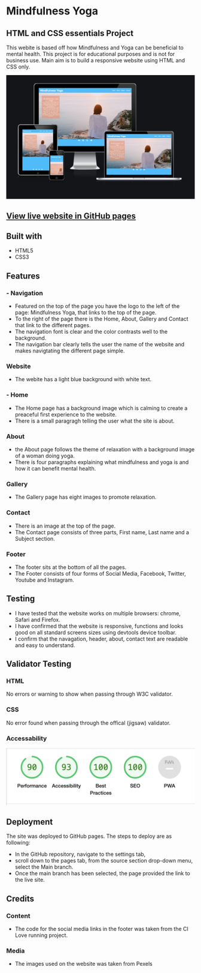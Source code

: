 # Mindfulness Yoga

## HTML and CSS essentials Project

This webite is based off how Mindfulness and Yoga can be beneficial to mental health. 
This project is for educational purposes and is not for business use.
Main aim is to build a responsive website using HTML and CSS only.

![Am I Responsive](assets/images/Screenshot%202022-05-30%20at%2016.05.59.png)

## [View live website in GitHub pages](https://kevtaylor1990.github.io/Project-1/)

## Built with

- HTML5
- CSS3

## Features

### - Navigation
* Featured on the top of the page you have the logo to the left of the page: Mindfulness Yoga, that links to the top  of the page.
* To the right of the page there is the Home, About, Gallery and Contact that link to the different pages.
* The navigation font is clear and the color contrasts well to the background.
* The navigation bar clearly tells the user the name of the website and makes navigtating the different page simple.

### Website 
* The webite has a light blue background with white text.

### - Home
* The Home page has a background image which is calming to create a preaceful first experience to the website.
* There is a small paragragh telling the user what the site is about.

### About
* the About page follows the theme of relaxation with a background image of a woman doing yoga.
* There is four paragraphs explaining what mindfulness and yoga is and how it can benefit mental health.

### Gallery
* The Gallery page has eight images to promote relaxation. 

### Contact
* There is an image at the top of the page.
* The  Contact page consists of three parts, First name, Last name and a Subject section.

### Footer
* The footer sits at the bottom of all the pages.
* The Footer consists of four forms of Social Media, Facebook, Twitter, Youtube and Instagram.

## Testing 
* I have tested that the website works on multiple browsers: chrome, Safari and Firefox.
* I have confirmed that the website is responsive, functions and looks good on all standard screens sizes using devtools device toolbar.
* I confirm that the navagation, header, about, contact text are readable and easy to understand.

## Validator Testing

### HTML
No errors or warning to show when passing through W3C validator.

### CSS 
No error found when passing through the offical (jigsaw) validator.

### Accessability
![](assets/images/Screenshot%202022-05-30%20at%2015.45.37.png)

## Deployment
The site was deployed to GitHub pages. The steps to deploy are as following:
- In the GitHub repository, navigate to the settings tab,
- scroll down to the pages tab, from the source section drop-down menu, select the Main branch.
- Once the main branch has been selected, the page provided the link to the live site.

## Credits

### Content 
* The code for the social media links in the footer was taken from the CI Love running project.

### Media
* The images used on the website was taken from Pexels
